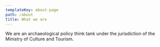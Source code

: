 ```yaml
---
templateKey: about-page
path: /about
title: What we are
---
```

We are an archaeological policy think tank under the jurisdiction of the Ministry of Culture and Tourism.
